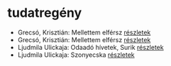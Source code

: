 # tudatregény

- Grecsó, Krisztián: Mellettem elférsz [részletek](_details/%7Bopf.creator%7D.md#id_1231)
- Grecsó, Krisztián: Mellettem elférsz [részletek](_details/%7Bopf.creator%7D.md#id_989)
- Ljudmila Ulickaja: Odaadó hívetek, Surik [részletek](_details/%7Bopf.creator%7D.md#id_1291)
- Ljudmila Ulickaja: Szonyecska [részletek](_details/%7Bopf.creator%7D.md#id_1289)